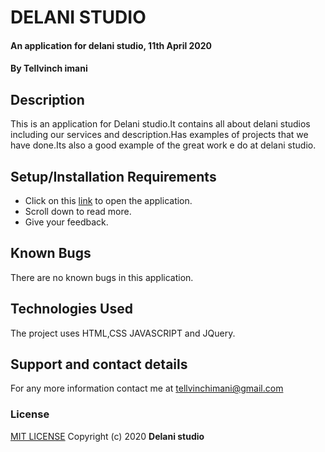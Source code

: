 # DELANI STUDIO
#### An application for delani studio, 11th April 2020
#### By **Tellvinch imani**
## Description
This is an application for Delani studio.It contains all about delani studios including our services and description.Has examples of projects that we have done.Its also  a good example of the great work e do at delani studio.
## Setup/Installation Requirements
* Click  on this [link](https://tellvinch.github.io/delani-studio/) to open the application.
* Scroll down to read more.
* Give your feedback.

## Known Bugs
There are no known bugs in this application.
## Technologies Used
The project uses HTML,CSS JAVASCRIPT and JQuery.
## Support and contact details
For any more information contact me at tellvinchimani@gmail.com
### License
 <a href="Licence.md">MIT LICENSE</a>
Copyright (c) 2020 **Delani studio**